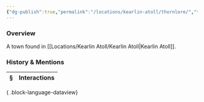 ```yaml
---
{"dg-publish":true,"permalink":"/locations/kearlin-atoll/thornlore/","tags":["Undiscovered"],"updated":"2025-07-31T14:17:45.211+01:00"}
---
```



### Overview
A town found in [[Locations/Kearlin Atoll/Kearlin Atoll\|Kearlin Atoll]].

### History & Mentions
| § | Interactions |
| - | ------------ |

{ .block-language-dataview}